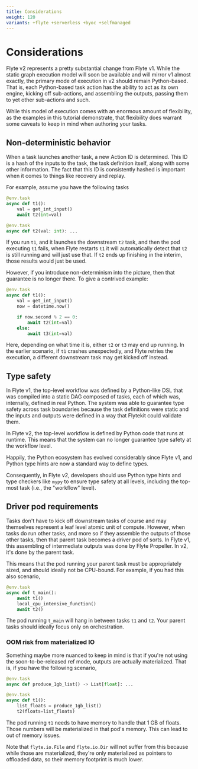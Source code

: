 ```yaml
---
title: Considerations
weight: 120
variants: +flyte +serverless +byoc +selfmanaged
---
```


# Considerations

Flyte v2 represents a pretty substantial change from Flyte v1.
While the static graph execution model will soon be available and will mirror v1 almost exactly, the primary mode of execution in v2 should remain Python-based.
That is, each Python-based task action has the ability to act as its own engine, kicking off sub-actions, and assembling the outputs, passing them to yet other sub-actions and such.

While this model of execution comes with an enormous amount of flexibility, as the examples in this tutorial demonstrate, that flexibility does warrant some caveats to keep in mind when authoring your tasks.

## Non-deterministic behavior

When a task launches another task, a new Action ID is determined.
This ID is a hash of the inputs to the task, the task definition itself, along with some other information.
The fact that this ID is consistently hashed is important when it comes to things like recovery and replay.

For example, assume you have the following tasks

```python
@env.task
async def t1():
    val = get_int_input()
    await t2(int=val)

@env.task
async def t2(val: int): ...
```

If you run `t1`, and it launches the downstream `t2` task, and then the pod executing `t1` fails, when Flyte restarts `t1` it will automatically detect that `t2` is still running and will just use that.
If `t2` ends up finishing in the interim, those results would just be used.

However, if you introduce non-determinism into the picture, then that guarantee is no longer there.
To give a contrived example:

```python
@env.task
async def t1():
    val = get_int_input()
    now = datetime.now()

    if now.second % 2 == 0:
        await t2(int=val)
    else:
        await t3(int=val)
```

Here, depending on what time it is, either `t2` or `t3` may end up running.
In the earlier scenario, if `t1` crashes unexpectedly, and Flyte retries the execution, a different downstream task may get kicked off instead.

## Type safety

In Flyte v1, the top-level workflow was defined by a Python-like DSL that was compiled into a static DAG composed of tasks, each of which was, internally, defined in real Python.
The system was able to guarantee type safety across task boundaries because the task definitions were static and the inputs and outputs were defined in a way that Flytekit could validate them.

In Flyte v2, the top-level workflow is defined by Python code that runs at runtime.
This means that the system can no longer guarantee type safety at the workflow level.

Happily, the Python ecosystem has evolved considerably since Flyte v1, and Python type hints are now a standard way to define types.

Consequently, in Flyte v2, developers should use Python type hints and type checkers like `mypy` to ensure type safety at all levels, including the top-most task (i.e., the "workflow" level).

## Driver pod requirements

Tasks don't have to kick off downstream tasks of course and may themselves represent a leaf level atomic unit of compute.
However, when tasks do run other tasks, and more so if they assemble the outputs of those other tasks, then that parent task becomes a driver
pod of sorts.
In Flyte v1, this assembling of intermediate outputs was done by Flyte Propeller.
In v2, it's done by the parent task.

This means that the pod running your parent task must be appropriately sized, and should ideally not be CPU-bound. For example,
if you had this also scenario,

```python
@env.task
async def t_main():
    await t1()
    local_cpu_intensive_function()
    await t2()
```
The pod running `t_main` will hang in between tasks `t1` and `t2`. Your parent tasks should ideally focus only on orchestration.

### OOM risk from materialized IO

Something maybe more nuanced to keep in mind is that if you're not using the soon-to-be-released ref mode, outputs are actually
materialized. That is, if you have the following scenario,

```python
@env.task
async def produce_1gb_list() -> List[float]: ...

@env.task
async def t1():
    list_floats = produce_1gb_list()
    t2(floats=list_floats)
```

The pod running `t1` needs to have memory to handle that 1 GB of floats. Those numbers will be materialized in that pod's memory.
This can lead to out of memory issues.

Note that `flyte.io.File` and `flyte.io.Dir` will not suffer from this because while those are materialized, they're only materialized as pointers to offloaded data, so their memory footprint is much lower.

